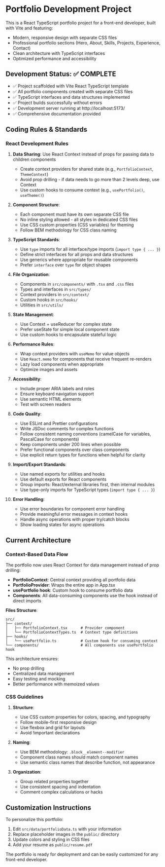 <!-- Use this file to provide workspace-specific custom instructions to Copilot. For more details, visit https://code.visualstudio.com/docs/copilot/copilot-customization#_use-a-githubcopilotinstructionsmd-file -->

# Portfolio Development Project

This is a React TypeScript portfolio project for a front-end developer, built with Vite and featuring:

- Modern, responsive design with separate CSS files
- Professional portfolio sections (Hero, About, Skills, Projects, Experience, Contact)
- Clean architecture with TypeScript interfaces
- Optimized performance and accessibility

## Development Status: ✅ COMPLETE

- ✅ Project scaffolded with Vite React TypeScript template
- ✅ All portfolio components created with separate CSS files
- ✅ TypeScript interfaces and data structures implemented
- ✅ Project builds successfully without errors
- ✅ Development server running at http://localhost:5173/
- ✅ Comprehensive documentation provided

## Coding Rules & Standards

### React Development Rules

1. **Data Sharing**: Use React Context instead of props for passing data to children components

   - Create context providers for shared state (e.g., `PortfolioContext`, `ThemeContext`)
   - Avoid prop drilling - if data needs to go more than 2 levels deep, use Context
   - Use custom hooks to consume context (e.g., `usePortfolio()`, `useTheme()`)

2. **Component Structure**:

   - Each component must have its own separate CSS file
   - No inline styling allowed - all styles in dedicated CSS files
   - Use CSS custom properties (CSS variables) for theming
   - Follow BEM methodology for CSS class naming

3. **TypeScript Standards**:

   - Use `type` imports for all interface/type imports (`import type { ... }`)
   - Define strict interfaces for all props and data structures
   - Use generics where appropriate for reusable components
   - Prefer `interface` over `type` for object shapes

4. **File Organization**:

   - Components in `src/components/` with `.tsx` and `.css` files
   - Types and interfaces in `src/types/`
   - Context providers in `src/context/`
   - Custom hooks in `src/hooks/`
   - Utilities in `src/utils/`

5. **State Management**:

   - Use Context + useReducer for complex state
   - Prefer useState for simple local component state
   - Use custom hooks to encapsulate stateful logic

6. **Performance Rules**:

   - Wrap context providers with `useMemo` for value objects
   - Use `React.memo` for components that receive frequent re-renders
   - Lazy load components when appropriate
   - Optimize images and assets

7. **Accessibility**:

   - Include proper ARIA labels and roles
   - Ensure keyboard navigation support
   - Use semantic HTML elements
   - Test with screen readers

8. **Code Quality**:

   - Use ESLint and Prettier configurations
   - Write JSDoc comments for complex functions
   - Follow consistent naming conventions (camelCase for variables, PascalCase for components)
   - Keep components under 200 lines when possible
   - Prefer functional components over class components
   - Use explicit return types for functions when helpful for clarity

9. **Import/Export Standards**:

   - Use named exports for utilities and hooks
   - Use default exports for React components
   - Group imports: React/external libraries first, then internal modules
   - Use type-only imports for TypeScript types (`import type { ... }`)

10. **Error Handling**:
    - Use error boundaries for component error handling
    - Provide meaningful error messages in context hooks
    - Handle async operations with proper try/catch blocks
    - Show loading states for async operations

## Current Architecture

### Context-Based Data Flow

The portfolio now uses React Context for data management instead of prop drilling:

- **PortfolioContext**: Central context providing all portfolio data
- **PortfolioProvider**: Wraps the entire app in App.tsx
- **usePortfolio hook**: Custom hook to consume portfolio data
- **Components**: All data-consuming components use the hook instead of direct imports

**Files Structure**:

```
src/
├── context/
│   ├── PortfolioContext.tsx      # Provider component
│   └── PortfolioContextTypes.ts  # Context type definitions
├── hooks/
│   └── usePortfolio.ts           # Custom hook for consuming context
└── components/                   # All components use usePortfolio hook
```

This architecture ensures:

- No prop drilling
- Centralized data management
- Easy testing and mocking
- Better performance with memoized values

### CSS Guidelines

1. **Structure**:

   - Use CSS custom properties for colors, spacing, and typography
   - Follow mobile-first responsive design
   - Use flexbox and grid for layouts
   - Avoid !important declarations

2. **Naming**:

   - Use BEM methodology: `.block__element--modifier`
   - Component class names should match component names
   - Use semantic class names that describe function, not appearance

3. **Organization**:
   - Group related properties together
   - Use consistent spacing and indentation
   - Comment complex calculations or hacks

## Customization Instructions

To personalize this portfolio:

1. Edit `src/data/portfolioData.ts` with your information
2. Replace placeholder images in the `public/` directory
3. Update colors and styling in CSS files
4. Add your resume as `public/resume.pdf`

The portfolio is ready for deployment and can be easily customized for any front-end developer.
